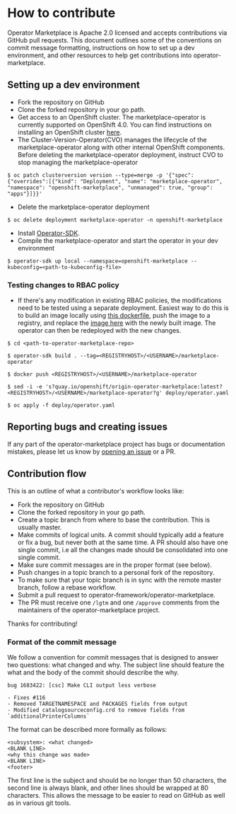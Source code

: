 # How to contribute

Operator Marketplace is Apache 2.0 licensed and accepts contributions via GitHub pull requests. This document outlines some of the conventions on commit message formatting, instructions on how to set up a dev environment, and other resources to help get contributions into operator-marketplace.  

## Setting up a dev environment

- Fork the repository on GitHub
- Clone the forked repository in your go path.
- Get access to an OpenShift cluster. The marketplace-operator is currently supported on OpenShift 4.0. You can find instructions on installing an OpenShift cluster [here](https://github.com/openshift/installer).
- The Cluster-Version-Operator(CVO) manages the lifecycle of the marketplace-operator along with other internal OpenShift components. Before deleting the marketplace-operator deployment, instruct CVO to stop managing the marketplace-operator 
```
$ oc patch clusterversion version --type=merge -p '{"spec": {"overrides":[{"kind": "Deployment", "name": "marketplace-operator", "namespace": "openshift-marketplace", "unmanaged": true, "group": "apps"}]}}'
``` 
- Delete the marketplace-operator deployment
```
$ oc delete deployment marketplace-operator -n openshift-marketplace
```
- Install [Operator-SDK](https://github.com/operator-framework/operator-sdk).
- Compile the marketplace-operator and start the operator in your dev environment
```
$ operator-sdk up local --namespace=openshift-marketplace --kubeconfig=<path-to-kubeconfig-file>  
```

### Testing changes to RBAC policy
- If there's any modification in existing RBAC policies, the modifications need to be tested using a separate deployment. Easiest way to do this is to build an image locally using [this dockerfile](./Dockerfile), push the image to a registry, and replace the [image here](https://github.com/operator-framework/operator-marketplace/blob/master/deploy/operator.yaml#L23) with the newly built image. The operator can then be redeployed with the new changes.   

```
$ cd <path-to-operator-marketplace-repo>

$ operator-sdk build . --tag=<REGISTRYHOST>/<USERNAME>/marketplace-operator

$ docker push <REGISTRYHOST>/<USERNAME>/marketplace-operator 

$ sed -i -e 's?quay.io/openshift/origin-operator-marketplace:latest?<REGISTRYHOST>/<USERNAME>/marketplace-operator?g' deploy/operator.yaml

$ oc apply -f deploy/operator.yaml
```

## Reporting bugs and creating issues

If any part of the operator-marketplace project has bugs or documentation mistakes, please let us know by [opening an issue](https://github.com/operator-framework/operator-marketplace/issues/new) or a PR. 

## Contribution flow

This is an outline of what a contributor's workflow looks like:

- Fork the repository on GitHub
- Clone the forked repository in your go path.
- Create a topic branch from where to base the contribution. This is usually master.
- Make commits of logical units. A commit should typically add a feature or fix a bug, but never both at the same time. A PR should also have one single commit, i.e all the changes made should be consolidated into one single commit.  
- Make sure commit messages are in the proper format (see below).
- Push changes in a topic branch to a personal fork of the repository.
- To make sure that your topic branch is in sync with the remote master branch, follow a rebase workflow.
- Submit a pull request to operator-framework/operator-marketplace.
- The PR must receive one `/lgtm` and one `/approve` comments from the maintainers of the operator-marketplace project.

Thanks for contributing!

### Format of the commit message

We follow a convention for commit messages that is designed to answer two
questions: what changed and why. The subject line should feature the what and
the body of the commit should describe the why.

```
bug 1683422: [csc] Make CLI output less verbose

- Fixes #116
- Removed TARGETNAMESPACE and PACKAGES fields from output
- Modified catalogsourceconfig.crd to remove fields from `additionalPrinterColumns`

```

The format can be described more formally as follows:

```
<subsystem>: <what changed>
<BLANK LINE>
<why this change was made>
<BLANK LINE>
<footer>
```

The first line is the subject and should be no longer than 50 characters, the second line is always blank, and other lines should be wrapped at 80 characters. This allows the message to be easier to read on GitHub as well as in various git tools.
